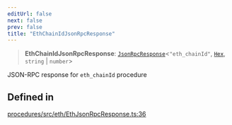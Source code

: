 ```yaml
---
editUrl: false
next: false
prev: false
title: "EthChainIdJsonRpcResponse"
---
```


> **EthChainIdJsonRpcResponse**: [`JsonRpcResponse`](/reference/tevm/jsonrpc/type-aliases/jsonrpcresponse/)\<`"eth_chainId"`, [`Hex`](/reference/tevm/utils/type-aliases/hex/), `string` \| `number`\>

JSON-RPC response for `eth_chainId` procedure

## Defined in

[procedures/src/eth/EthJsonRpcResponse.ts:36](https://github.com/evmts/tevm-monorepo/blob/main/packages/procedures/src/eth/EthJsonRpcResponse.ts#L36)
